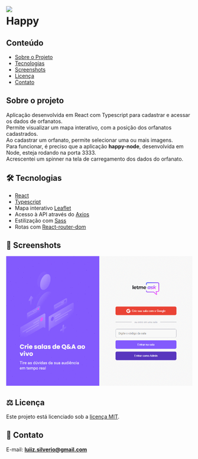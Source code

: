 # ![](https://github.com/luiizsilverio/happy-react/blob/main/src/images/happy-react.svg)<br />Happy
## Conteúdo
* [Sobre o Projeto](#sobre-o-projeto)
* [Tecnologias](#hammer_and_wrench-tecnologias)
* [Screenshots](#camera_flash-screenshots)
* [Licença](#balance_scale-licença)
* [Contato](#email-contato)

## Sobre o projeto
Aplicação desenvolvida em React com Typescript para cadastrar e acessar os dados de orfanatos.<br />
Permite visualizar um mapa interativo, com a posição dos orfanatos cadastrados.<br />
Ao cadastrar um orfanato, permite selecionar uma ou mais imagens.<br />
Para funcionar, é preciso que a aplicação __happy-node__, desenvolvida em Node, esteja rodando na porta 3333.<br />
Acrescentei um spinner na tela de carregamento dos dados do orfanato.<br />

## :hammer_and_wrench: Tecnologias
* <ins>React</ins>
* <ins>Typescript</ins>
* Mapa interativo <ins>Leaflet</ins>
* Acesso à API através do <ins>Axios</ins>
* Estilização com <ins>Sass</ins>
* Rotas com <ins>React-router-dom</ins>

## :camera_flash: Screenshots
![](https://github.com/luiizsilverio/letmeask/blob/main/src/assets/images/letmeask.gif)

## :balance_scale: Licença
Este projeto está licenciado sob a [licença MIT](LICENSE).

## :email: Contato

E-mail: [**luiiz.silverio@gmail.com**](mailto:luiiz.silverio@gmail.com)
